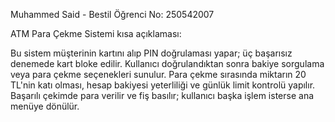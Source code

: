 Muhammed Said - Bestil
Öğrenci No: 250542007

ATM Para Çekme Sistemi kısa açıklaması:

Bu sistem müşterinin kartını alıp PIN doğrulaması yapar; üç başarısız denemede kart bloke edilir. Kullanıcı doğrulandıktan sonra bakiye sorgulama veya para çekme seçenekleri sunulur. Para çekme sırasında miktarın 20 TL'nin katı olması, hesap bakiyesi yeterliliği ve günlük limit kontrolü yapılır. Başarılı çekimde para verilir ve fiş basılır; kullanıcı başka işlem isterse ana menüye dönülür.

